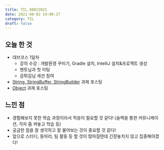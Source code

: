 ```yaml
---
title: TIL_08022021
date: 2021-08-02 14:08:27
category: TIL
draft: false
---
```


## 오늘 한 것

- 데브코스 1일차
  - 강의 수강 : 개발환경 꾸미기, Gradle 설치, IntelliJ 설치&프로젝트 생성
  - 멘토님과 첫 미팅
  - 곰튀김님 세션 참여
- [String, StringBuffer, StringBuilder](https://hwanny.netlify.app/java/string,-stringbuffer,-stringbuilder/) 과제 포스팅
- [Object](https://hwanny.netlify.app/java/object/) 과제 포스팅

## 느낀 점

- 경험해보지 못한 학습 과정이라서 적응이 필요할 것 같다! (슬랙을 통한 커뮤니케이션, 각자 줌 켜놓고 학습 등)
- 궁금한 점을 잘 생각하고 잘 물어보는 것이 중요할 것 같다!
- 앞으로 스터디, 동아리, 팀 활동 등 할 것이 많아질텐데 긴장놓치지 않고 집중해야겠다!

